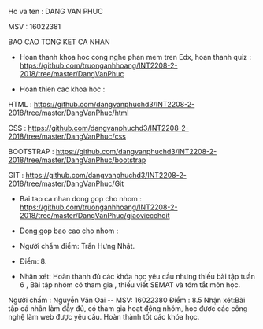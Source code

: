 Ho va ten : DANG VAN PHUC

MSV : 16022381

BAO CAO TONG KET CA NHAN

- Hoan thanh khoa hoc cong nghe phan mem tren Edx, hoan thanh quiz : https://github.com/truonganhhoang/INT2208-2-2018/tree/master/DangVanPhuc

- Hoan thien cac khoa hoc :

HTML : https://github.com/dangvanphuchd3/INT2208-2-2018/tree/master/DangVanPhuc/html

CSS : https://github.com/dangvanphuchd3/INT2208-2-2018/tree/master/DangVanPhuc/css

BOOTSTRAP : https://github.com/dangvanphuchd3/INT2208-2-2018/tree/master/DangVanPhuc/bootstrap

GIT : https://github.com/dangvanphuchd3/INT2208-2-2018/tree/master/DangVanPhuc/Git

- Bai tap ca nhan dong gop cho nhom : https://github.com/truonganhhoang/INT2208-2-2018/tree/master/DangVanPhuc/giaoviecchoit

- Dong gop bao cao cho nhom : 

- Người chấm điểm: Trần Hưng Nhật.
- Điểm: 8.
- Nhận xét: Hoàn thành đủ các khóa học yêu cầu nhưng thiếu bài tập tuần 6 , Bài tập nhóm có tham gia , thiếu viết SEMAT và tóm tắt môn học.

Người chấm : Nguyễn Văn Oai -- MSV: 16022380
Điểm : 8.5
Nhận xét:Bài tập cá nhân làm đầy đủ, có tham gia hoạt động nhóm, học được các công nghệ làm web được yêu cầu. Hoàn thành tốt các khóa học.
